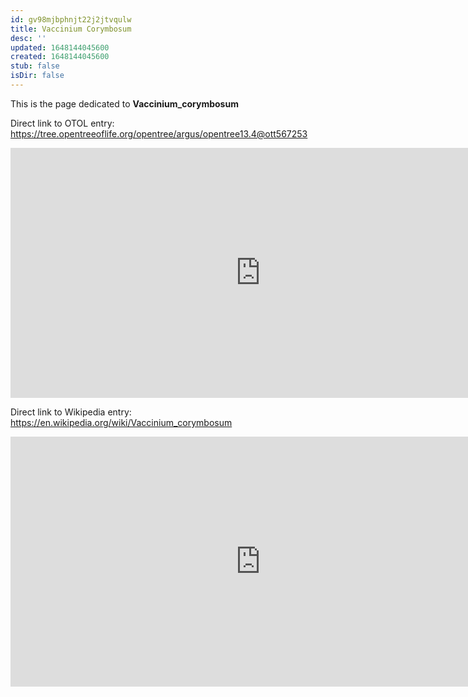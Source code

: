 ```yaml
---
id: gv98mjbphnjt22j2jtvqulw
title: Vaccinium Corymbosum
desc: ''
updated: 1648144045600
created: 1648144045600
stub: false
isDir: false
---
```

This is the page dedicated to **Vaccinium_corymbosum**


Direct link to OTOL entry: https://tree.opentreeoflife.org/opentree/argus/opentree13.4@ott567253



<html>
    <body>
    <iframe src="https://tree.opentreeoflife.org/opentree/argus/opentree13.4@ott567253"
    width="800" height="400" frameborder="0" allowfullscreen> </iframe>
    </body>
</html>
    


Direct link to Wikipedia entry: https://en.wikipedia.org/wiki/Vaccinium_corymbosum



<html>
    <body>
    <iframe src="https://en.wikipedia.org/wiki/Vaccinium_corymbosum"
    width="800" height="400" frameborder="0" allowfullscreen> </iframe>
    </body>
</html>
    
